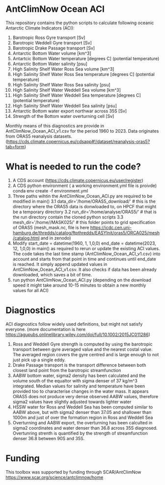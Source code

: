 # AntClimNow Ocean ACI

This repository contains the python scripts to calculate following oceanic Antarctic Climate Indicators (ACI):
1. Barotropic Ross Gyre transport [Sv]
2. Barotropic Weddell Gyre transport [Sv]
3. Barotropic Drake Passage transport [Sv]
4. Antarctic Bottom Water volume [km^3]
5. Antartcic Bottom Water temperature [degrees C] (potential temperature)
6. Antarctic Bottom Water salinity [psu]
7. High Salinity Shelf Water Ross Sea volume [km^3]
8. High Salinity Shelf Water Ross Sea temperature [degrees C] (potential temperature)
9. High Salinity Shelf Water Ross Sea salinity [psu]
10. High Salinity Shelf Water Weddell Sea volume [km^3]
11. High Salinity Shelf Water Weddell Sea temperature [degrees C] (potential temperature)
12. High Salinity Shelf Water Weddell Sea salinity [psu]
13. Antarctic Bottom water export northwar across 35S [Sv]
14. Strength of the Bottom water overturning cell [Sv]

Monthly means of this diagnostics are provide in AntClimNow_Ocean_ACI_v1.csv for the period 1960 to 2023.
Data originates from ORAS5 reanalysis datasets. (https://cds.climate.copernicus.eu/cdsapp#!/dataset/reanalysis-oras5?tab=form)

# What is needed to run the code?
1. A CDS account (https://cds.climate.copernicus.eu/user/register)
2. A CDS python environment ( a working environment.yml file is proivde) conda env create -f environment.yml
3. Three paths wihtin the AntClimNow_Ocean_ACI.py are required to be modified in main()
  3.1     data_dir='/home/ORAS5_download/'  # this is the directory where the ORAS5 data is donwloaded to, on HPCF that might be a temporary directory
  3.2     run_dir='/home/analyse/ORAS5/'    # that is the run directory contain the cloned python scripts
  3.3     mesh_dir='/home//MASK025/'        # this folder points to grid specification of ORAS5 (mesh_mask.nc, file is here https://icdc.cen.uni-hamburg.de/thredds/catalog/ftpthredds/EASYInit/oras5/ORCA025/mesh/catalog.html and in zenodo)
4.  Modify
    start_date = datetime(1960, 1, 1,0,0)
    end_date = datetime(2023, 12, 1,0,0) in main() as required to rerun or update the existing ACI values.
    The code takes the last time stamp (AntClimNow_Ocean_ACI_v1.csv) into account and starts from that point in time and continues until end_date is reached. It simply append
    updated values in AntClimNow_Ocean_ACI_v1.csv. It also checks if data has been already downloaded, which saves a bit of time.
5. run python AntClimNow_Ocean_ACI.py (depending on the download speed it might take around 10-15 minutes to obtain a new monthly values for all ACI)

# Diagnostics
ACI diagnostics follow widely used definitions, but might not satisfy everyone. (more documentation is here https://agupubs.onlinelibrary.wiley.com/doi/full/10.1002/2015JC011286)
1. Ross and Weddell Gyre strength is computed by using the barotropic transport between gyre averaged value and the nearest costal value. The averaged region covers the gyre centred and is large enough to not just pick up a single eddy.
2. Drake Passage transport is the transport difference between both closest land point from the barotropic streamfunction
3. AABW bottom water, sigma2 density has been calculated and the volume south of the equaltor with sigma denser of 37 kg/m^3 integrated. Median values for salinity and temperature have been provided too to characterise changes in the water mass. It appears ORAS5 does not produce very dense observed AABW values, therefore sigma2 values have slightly adjusted towards lighter water
4. HSSW water for Ross and Weddell Sea has been computed similar to AABW above, but with sigma2 denser than 37.05 and shallower than 1000m and just of over the formation region in Ross and Weddell Sea
5. Overturning and AABW export, the overturning has been calculted in sigma2 coordinates and water denser than 36.8 across 35S diagnosed. Overtunring strenth is quantified by the strength of streamfunction denser 36.8 between 90S and 35S.


# Funding 
This toolbox was supported by funding through SCAR/AntClimNow https://www.scar.org/science/antclimnow/home
    
